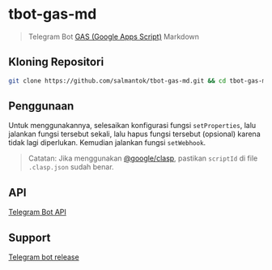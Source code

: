# tbot-gas-md

> Telegram Bot [GAS (Google Apps Script)](https://script.google.com) Markdown

## Kloning Repositori

```sh
git clone https://github.com/salmantok/tbot-gas-md.git && cd tbot-gas-md
```

## Penggunaan

Untuk menggunakannya, selesaikan konfigurasi fungsi `setProperties`, lalu jalankan fungsi tersebut sekali, lalu hapus fungsi tersebut (opsional) karena tidak lagi diperlukan. Kemudian jalankan fungsi `setWebhook`.

> Catatan: Jika menggunakan [@google/clasp](https://developers.google.com/apps-script/guides/clasp), pastikan `scriptId` di file `.clasp.json` sudah benar.

## API

[Telegram Bot API](https://core.telegram.org/bots/api)

## Support

[Telegram bot release](https://t.me/tbot_release)
